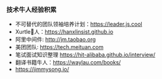 ### 技术牛人经验积累 
- 不可替代的团队领袖培养计划：https://leader.js.cool
- Xurtle🐂人：https://hanxlinsist.github.io
- 阿里中间件: http://jm.taobao.org
- 美团团队: https://tech.meituan.com
- 笔试面试知识整理 https://hit-alibaba.github.io/interview/
- 翻译书籍牛人：https://waylau.com/books/
- https://jimmysong.io/